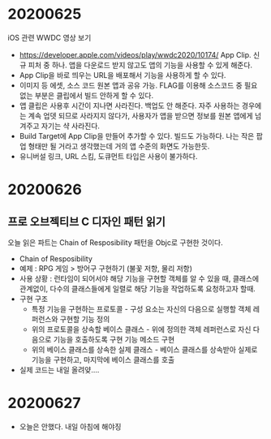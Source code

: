 # 20200625
iOS 관련 WWDC 영상 보기 
* https://developer.apple.com/videos/play/wwdc2020/10174/
App Clip. 신규 피처 중 하나. 앱을 다운로드 받지 않고도 앱의 기능을 사용할 수 있게 해준다.
* App Clip을 바로 띄우는 URL을 배포해서 기능을 사용하게 할 수 있다.
* 이미지 등 에셋, 소스 코드 원본 앱과 공유 가능. FLAG를 이용해 소스코드 중 필요 없는 부분은 클립에서 빌드 안하게 할 수 있다.
* 앱 클립은 사용후 시간이 지나면 사라진다. 백업도 안 해준다. 자주 사용하는 경우에는 계속 업뎃 되므로 사라지지 않다가, 사용자가 앱을 받으면 정보를 원본 앱에게 넘겨주고 자기는 샥 사라진다.
* Build Target에 App Clip을 만들어 추가할 수 있다. 빌드도 가능하다. 나는 작은 팝업 형태만 될 거라고 생각했는데 거의 앱 수준의 화면도 가능한듯.
* 유니버설 링크, URL 스킴, 도큐먼트 타입은 사용이 불가하다.

# 20200626
## 프로 오브젝티브 C 디자인 패턴 읽기
오늘 읽은 파트는 Chain of Resposibility 패턴을 Objc로 구현한 것이다.
* Chain of Resposibility 
* 예제 : RPG 게임 > 방어구 구현하기 (불꽃 저항, 물리 저항)
* 사용 상황 : 런타임이 되어서야 해당 기능을 구현할 객체를 알 수 있을 때, 클래스에 관계없이, 다수의 클래스들에게 일렬로 해당 기능을 작업하도록 요청하고자 할때. 
* 구현 구조 
  * 특정 기능을 구현하는 프로토콜 - 구성 요소는 자신의 다음으로 실행할 객체 레퍼런스와 구현할 기능 정의
  * 위의 프로토콜을  상속할 베이스 클래스 - 위에 정의한 객체 레퍼런스로 자신 다음으로 기능을 호출하도록 구현 기능 메소드 구현
  * 위의 베이스 클래스를 상속한 실제 클래스 - 베이스 클래스를 상속받아 실제로 기능을 구현하고, 마지막에 베이스 클래스를 호출
* 실제 코드는 내일 올려얒....

# 20200627
* 오늘은 안했다. 내일 아침에 해야징 
  
